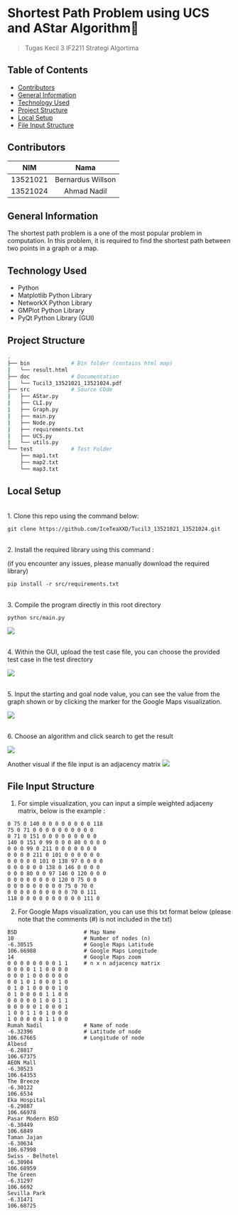 # Shortest Path Problem using UCS and AStar Algorithm🎲
>Tugas Kecil 3 IF2211 Strategi Algortima
## Table of Contents
* [Contributors](#contributors)
* [General Information](#general-information)
* [Technology Used](#technology-used)
* [Project Structure](#project-structure)
* [Local Setup](#local-setup)
* [File Input Structure](#file-input-structure)
## Contributors
| NIM | Nama |
| :---: | :---: |
| 13521021 | Bernardus Willson  |
| 13521024 | Ahmad Nadil |
## General Information 
The shortest path problem is a one of the most popular problem in computation. In this problem, it is required to find the shortest path between two points in a graph or a map.
## Technology Used
- Python
- Matplotlib Python Library
- NetworkX Python Library
- GMPlot Python Library
- PyQt Python Library (GUI)
## Project Structure
```bash
.
├── bin             # Bin folder (contains html map)
|   └── result.html
├── doc             # Documentation
|   └── Tucil3_13521021_13521024.pdf
├── src             # Source COde
|   ├── AStar.py
|   ├── CLI.py
|   ├── Graph.py
|   ├── main.py
|   ├── Node.py
|   ├── requirements.txt
|   ├── UCS.py
|   └── utils.py
└── test            # Test Folder
    ├── map1.txt
    ├── map2.txt
    └── map3.txt
```

## Local Setup
<br>
1. Clone this repo using the command below: 

```
git clone https://github.com/IceTeaXXD/Tucil3_13521021_13521024.git
```
<br>
2. Install the required library using this command :

(if you encounter any issues, please manually download the required library)

```
pip install -r src/requirements.txt
```
<br>
3. Compile the program directly in this root directory

```
python src/main.py
```

![](doc/home.png)

<br>
4. Within the GUI, upload the test case file, you can choose the provided test case in the test directory

![](doc/file.png)

<br>
5. Input the starting and goal node value, you can see the value from the graph shown or by clicking the marker for the Google Maps visualization.

![](doc/node.png)

<br>
6. Choose an algorithm and click search to get the result

![](doc/resultmap.png)

Another visual if the file input is an adjacency matrix
![](doc/graf.png)

## File Input Structure
1. For simple visualization, you can input a simple weighted adjaceny matrix, below is the example : 
```
0 75 0 140 0 0 0 0 0 0 0 0 118
75 0 71 0 0 0 0 0 0 0 0 0 0
0 71 0 151 0 0 0 0 0 0 0 0 0
140 0 151 0 99 0 0 0 80 0 0 0 0
0 0 0 99 0 211 0 0 0 0 0 0 0
0 0 0 0 211 0 101 0 0 0 0 0 0
0 0 0 0 0 101 0 138 97 0 0 0 0
0 0 0 0 0 0 138 0 146 0 0 0 0
0 0 0 80 0 0 97 146 0 120 0 0 0
0 0 0 0 0 0 0 0 120 0 75 0 0
0 0 0 0 0 0 0 0 0 75 0 70 0
0 0 0 0 0 0 0 0 0 0 70 0 111
118 0 0 0 0 0 0 0 0 0 0 111 0
```

2. For Google Maps visualization, you can use this txt format below (please note that the comments (#) is not included in the txt)
```
BSD                     # Map Name
10                      # Number of nodes (n)
-6.30515                # Google Maps Latitude
106.66988               # Google Maps Longitude
14                      # Google Maps zoom
0 0 0 0 0 0 0 0 1 1     # n x n adjacency matrix
0 0 0 0 1 1 0 0 0 0
0 0 0 1 0 0 0 0 0 0
0 0 1 0 1 0 0 0 1 0
0 1 0 1 0 0 0 0 1 0
0 1 0 0 0 0 1 1 0 0
0 0 0 0 0 1 0 0 1 1
0 0 0 0 0 1 0 0 0 1
1 0 0 1 1 0 1 0 0 0
1 0 0 0 0 0 1 1 0 0
Rumah Nadil             # Name of node
-6.32396                # Latitude of node
106.67665               # Longitude of node
Albesd
-6.28817
106.67375
AEON Mall
-6.30523
106.64353
The Breeze
-6.30122
106.6534
Eka Hospital
-6.29887
106.66978
Pasar Modern BSD
-6.30449
106.6849
Taman Jajan
-6.30634
106.67998
Swiss - Belhotel
-6.30904
106.68959
The Green
-6.31297
106.6692
Sevilla Park
-6.31471
106.68725
```